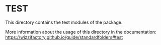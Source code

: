 # TEST

This directory contains the test modules of the package.

More information about the usage of this directory in the documentation:
https://wizzifactory.github.io/guide/standardfolders#test